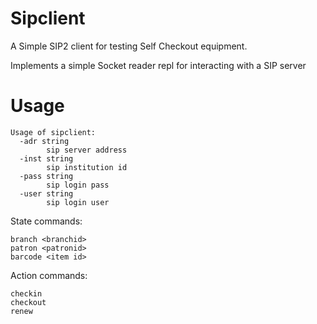 # Sipclient

A Simple SIP2 client for testing Self Checkout equipment.

Implements a simple Socket reader repl for interacting with a SIP server

# Usage

```
Usage of sipclient:
  -adr string
    	sip server address
  -inst string
    	sip institution id
  -pass string
    	sip login pass
  -user string
    	sip login user
```   	

State commands:

```
branch <branchid>
patron <patronid>
barcode <item id>
```

Action commands:

```
checkin
checkout
renew
```